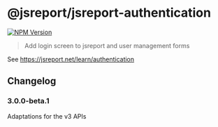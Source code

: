 # @jsreport/jsreport-authentication
[![NPM Version](http://img.shields.io/npm/v/@jsreport/jsreport-authentication.svg?style=flat-square)](https://npmjs.com/package/@jsreport/jsreport-authentication)

> Add login screen to jsreport and user management forms

See https://jsreport.net/learn/authentication

## Changelog

### 3.0.0-beta.1

Adaptations for the v3 APIs